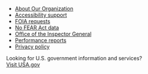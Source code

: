 <div class="usa-identifier">
    <nav
      class="usa-identifier__section usa-identifier__section--required-links"
      aria-label="Important links,"
    >
      <div class="usa-identifier__container">
        <ul class="usa-identifier__required-links-list">
          <li class="usa-identifier__required-links-item">
            <a
              href="javascript:void(0)"
              class="usa-identifier__required-link usa-link"
              >About Our Organization</a
            >
          </li>
          <li class="usa-identifier__required-links-item">
            <a href="" class="usa-identifier__required-link usa-link"
              >Accessibility support</a
            >
          </li>
          <li class="usa-identifier__required-links-item">
            <a href="" class="usa-identifier__required-link usa-link"
              >FOIA requests</a
            >
          </li>
          <li class="usa-identifier__required-links-item">
            <a href="" class="usa-identifier__required-link usa-link"
              >No FEAR Act data</a
            >
          </li>
          <li class="usa-identifier__required-links-item">
            <a href="" class="usa-identifier__required-link usa-link"
              >Office of the Inspector General</a
            >
          </li>
          <li class="usa-identifier__required-links-item">
            <a href="" class="usa-identifier__required-link usa-link"
              >Performance reports</a
            >
          </li>
          <li class="usa-identifier__required-links-item">
            <a href="" class="usa-identifier__required-link usa-link"
              >Privacy policy</a
            >
          </li>
        </ul>
      </div>
    </nav>
    <section
      class="usa-identifier__section usa-identifier__section--usagov"
      aria-label="U.S. government information and services,"
    >
      <div class="usa-identifier__container">
        <div class="usa-identifier__usagov-description">
          Looking for U.S. government information and services?
        </div>
        <a href="https://www.usa.gov/" class="usa-link">Visit USA.gov</a>
      </div>
    </section>
  </div